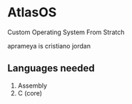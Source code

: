 # AtlasOS
Custom Operating System From Stratch

aprameya is cristiano jordan

## Languages needed
1) Assembly
2) C (core)
